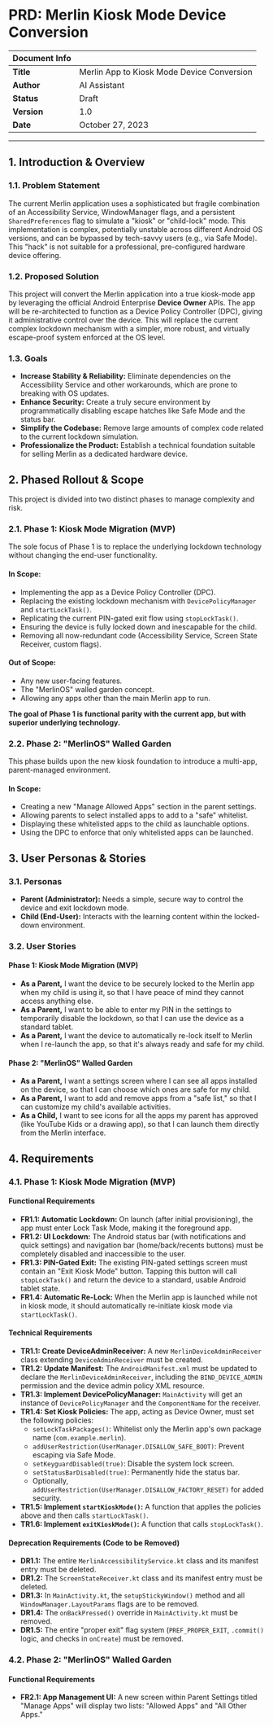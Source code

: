 # PRD: Merlin Kiosk Mode Device Conversion

| **Document Info** | |
| :--- | :--- |
| **Title** | Merlin App to Kiosk Mode Device Conversion |
| **Author** | AI Assistant |
| **Status** | Draft |
| **Version** | 1.0 |
| **Date** | October 27, 2023 |

---

## 1. Introduction & Overview

### 1.1. Problem Statement
The current Merlin application uses a sophisticated but fragile combination of an Accessibility Service, WindowManager flags, and a persistent `SharedPreferences` flag to simulate a "kiosk" or "child-lock" mode. This implementation is complex, potentially unstable across different Android OS versions, and can be bypassed by tech-savvy users (e.g., via Safe Mode). This "hack" is not suitable for a professional, pre-configured hardware device offering.

### 1.2. Proposed Solution
This project will convert the Merlin application into a true kiosk-mode app by leveraging the official Android Enterprise **Device Owner** APIs. The app will be re-architected to function as a Device Policy Controller (DPC), giving it administrative control over the device. This will replace the current complex lockdown mechanism with a simpler, more robust, and virtually escape-proof system enforced at the OS level.

### 1.3. Goals
- **Increase Stability & Reliability:** Eliminate dependencies on the Accessibility Service and other workarounds, which are prone to breaking with OS updates.
- **Enhance Security:** Create a truly secure environment by programmatically disabling escape hatches like Safe Mode and the status bar.
- **Simplify the Codebase:** Remove large amounts of complex code related to the current lockdown simulation.
- **Professionalize the Product:** Establish a technical foundation suitable for selling Merlin as a dedicated hardware device.

## 2. Phased Rollout & Scope

This project is divided into two distinct phases to manage complexity and risk.

### 2.1. Phase 1: Kiosk Mode Migration (MVP)
The sole focus of Phase 1 is to replace the underlying lockdown technology without changing the end-user functionality.

#### **In Scope:**
- Implementing the app as a Device Policy Controller (DPC).
- Replacing the existing lockdown mechanism with `DevicePolicyManager` and `startLockTask()`.
- Replicating the current PIN-gated exit flow using `stopLockTask()`.
- Ensuring the device is fully locked down and inescapable for the child.
- Removing all now-redundant code (Accessibility Service, Screen State Receiver, custom flags).

#### **Out of Scope:**
- Any new user-facing features.
- The "MerlinOS" walled garden concept.
- Allowing any apps other than the main Merlin app to run.

**The goal of Phase 1 is functional parity with the current app, but with superior underlying technology.**

### 2.2. Phase 2: "MerlinOS" Walled Garden
This phase builds upon the new kiosk foundation to introduce a multi-app, parent-managed environment.

#### **In Scope:**
- Creating a new "Manage Allowed Apps" section in the parent settings.
- Allowing parents to select installed apps to add to a "safe" whitelist.
- Displaying these whitelisted apps to the child as launchable options.
- Using the DPC to enforce that only whitelisted apps can be launched.

## 3. User Personas & Stories

### 3.1. Personas
- **Parent (Administrator):** Needs a simple, secure way to control the device and exit lockdown mode.
- **Child (End-User):** Interacts with the learning content within the locked-down environment.

### 3.2. User Stories

#### **Phase 1: Kiosk Mode Migration (MVP)**
- **As a Parent,** I want the device to be securely locked to the Merlin app when my child is using it, so that I have peace of mind they cannot access anything else.
- **As a Parent,** I want to be able to enter my PIN in the settings to temporarily disable the lockdown, so that I can use the device as a standard tablet.
- **As a Parent,** I want the device to automatically re-lock itself to Merlin when I re-launch the app, so that it's always ready and safe for my child.

#### **Phase 2: "MerlinOS" Walled Garden**
- **As a Parent,** I want a settings screen where I can see all apps installed on the device, so that I can choose which ones are safe for my child.
- **As a Parent,** I want to add and remove apps from a "safe list," so that I can customize my child's available activities.
- **As a Child,** I want to see icons for all the apps my parent has approved (like YouTube Kids or a drawing app), so that I can launch them directly from the Merlin interface.

## 4. Requirements

### 4.1. Phase 1: Kiosk Mode Migration (MVP)

#### **Functional Requirements**
- **FR1.1: Automatic Lockdown:** On launch (after initial provisioning), the app must enter Lock Task Mode, making it the foreground app.
- **FR1.2: UI Lockdown:** The Android status bar (with notifications and quick settings) and navigation bar (home/back/recents buttons) must be completely disabled and inaccessible to the user.
- **FR1.3: PIN-Gated Exit:** The existing PIN-gated settings screen must contain an "Exit Kiosk Mode" button. Tapping this button will call `stopLockTask()` and return the device to a standard, usable Android tablet state.
- **FR1.4: Automatic Re-Lock:** When the Merlin app is launched while not in kiosk mode, it should automatically re-initiate kiosk mode via `startLockTask()`.

#### **Technical Requirements**
- **TR1.1: Create DeviceAdminReceiver:** A new `MerlinDeviceAdminReceiver` class extending `DeviceAdminReceiver` must be created.
- **TR1.2: Update Manifest:** The `AndroidManifest.xml` must be updated to declare the `MerlinDeviceAdminReceiver`, including the `BIND_DEVICE_ADMIN` permission and the device admin policy XML resource.
- **TR1.3: Implement DevicePolicyManager:** `MainActivity` will get an instance of `DevicePolicyManager` and the `ComponentName` for the receiver.
- **TR1.4: Set Kiosk Policies:** The app, acting as Device Owner, must set the following policies:
    - `setLockTaskPackages()`: Whitelist only the Merlin app's own package name (`com.example.merlin`).
    - `addUserRestriction(UserManager.DISALLOW_SAFE_BOOT)`: Prevent escaping via Safe Mode.
    - `setKeyguardDisabled(true)`: Disable the system lock screen.
    - `setStatusBarDisabled(true)`: Permanently hide the status bar.
    - Optionally, `addUserRestriction(UserManager.DISALLOW_FACTORY_RESET)` for added security.
- **TR1.5: Implement `startKioskMode()`:** A function that applies the policies above and then calls `startLockTask()`.
- **TR1.6: Implement `exitKioskMode()`:** A function that calls `stopLockTask()`.

#### **Deprecation Requirements (Code to be Removed)**
- **DR1.1:** The entire `MerlinAccessibilityService.kt` class and its manifest entry must be deleted.
- **DR1.2:** The `ScreenStateReceiver.kt` class and its manifest entry must be deleted.
- **DR1.3:** In `MainActivity.kt`, the `setupStickyWindow()` method and all `WindowManager.LayoutParams` flags are to be removed.
- **DR1.4:** The `onBackPressed()` override in `MainActivity.kt` must be removed.
- **DR1.5:** The entire "proper exit" flag system (`PREF_PROPER_EXIT`, `.commit()` logic, and checks in `onCreate`) must be removed.

### 4.2. Phase 2: "MerlinOS" Walled Garden

#### **Functional Requirements**
- **FR2.1: App Management UI:** A new screen within Parent Settings titled "Manage Apps" will display two lists: "Allowed Apps" and "All Other Apps."
